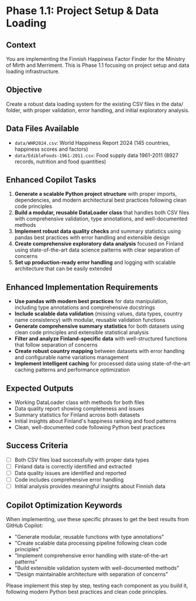 # Phase 1.1: Project Setup & Data Loading

## Context
You are implementing the Finnish Happiness Factor Finder for the Ministry of Mirth and Merriment. This is Phase 1.1 focusing on project setup and data loading infrastructure.

## Objective
Create a robust data loading system for the existing CSV files in the data/ folder, with proper validation, error handling, and initial exploratory analysis.

## Data Files Available
- `data/WHR2024.csv`: World Happiness Report 2024 (145 countries, happiness scores and factors)
- `data/EdibleFoods-1961-2011.csv`: Food supply data 1961-2011 (8927 records, nutrition and food quantities)

## Enhanced Copilot Tasks
1. **Generate a scalable Python project structure** with proper imports, dependencies, and modern architectural best practices following clean code principles
2. **Build a modular, reusable DataLoader class** that handles both CSV files with comprehensive validation, type annotations, and well-documented methods
3. **Implement robust data quality checks** and summary statistics using pandas best practices with error handling and extensible design
4. **Create comprehensive exploratory data analysis** focused on Finland using state-of-the-art data science patterns with clear separation of concerns
5. **Set up production-ready error handling** and logging with scalable architecture that can be easily extended

## Enhanced Implementation Requirements
- **Use pandas with modern best practices** for data manipulation, including type annotations and comprehensive docstrings
- **Include scalable data validation** (missing values, data types, country name consistency) with modular, reusable validation functions
- **Generate comprehensive summary statistics** for both datasets using clean code principles and extensible statistical analysis
- **Filter and analyze Finland-specific data** with well-structured functions that follow separation of concerns
- **Create robust country mapping** between datasets with error handling and configurable name variations management
- **Implement intelligent caching** for processed data using state-of-the-art caching patterns and performance optimization

## Expected Outputs
- Working DataLoader class with methods for both files
- Data quality report showing completeness and issues
- Summary statistics for Finland across both datasets
- Initial insights about Finland's happiness ranking and food patterns
- Clean, well-documented code following Python best practices

## Success Criteria
- [ ] Both CSV files load successfully with proper data types
- [ ] Finland data is correctly identified and extracted
- [ ] Data quality issues are identified and reported
- [ ] Code includes comprehensive error handling
- [ ] Initial analysis provides meaningful insights about Finnish data

## Copilot Optimization Keywords
When implementing, use these specific phrases to get the best results from GitHub Copilot:
- "Generate modular, reusable functions with type annotations"
- "Create scalable data processing pipeline following clean code principles"
- "Implement comprehensive error handling with state-of-the-art patterns"
- "Build extensible validation system with well-documented methods"
- "Design maintainable architecture with separation of concerns"

Please implement this step by step, testing each component as you build it, following modern Python best practices and clean code principles.